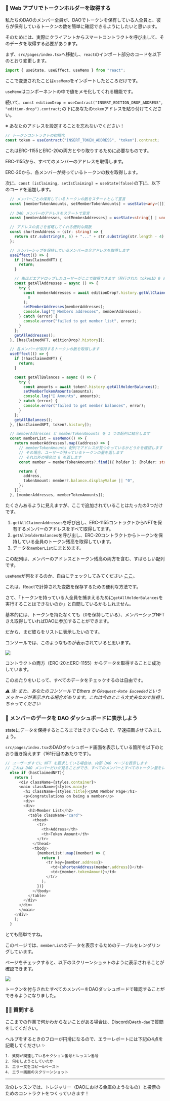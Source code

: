 ### 🥺 Web アプリでトークンホルダーを取得する

私たちのDAOのメンバー全員が、DAOでトークンを保有している人全員と、彼らが保有しているトークンの数を簡単に確認できるようにしたいと思います。

そのためには、実際にクライアントからスマートコントラクトを呼び出して、そのデータを取得する必要があります。

まず、`src/pages/index.tsx`へ移動し、`react`のインポート部分のコードを以下のとおり変更します。

```typescript
import { useState, useEffect, useMemo } from "react";
```

ここで変更されたことは`useMemo`をインポートしたところだけです。

`useMemo`はコンポーネントの中で値をメモ化してくれる機能です。

続いて、`const editionDrop = useContract("INSERT_EDITION_DROP_ADDRESS", "edition-drop").contract;`の下にあなたの`token`アドレスを貼り付けてください。

※ あなたのアドレスを設定することを忘れないでください！

```typescript
// トークンコントラクトの初期化
const token = useContract("INSERT_TOKEN_ADDRESS", "token").contract;
```

これはERC-1155とERC-20の両方とやり取りするために必要なものです。

ERC-1155から、すべてのメンバーのアドレスを取得します。

ERC-20から、各メンバーが持っているトークンの数を取得します。

次に、`const [isClaiming, setIsClaiming] = useState(false)`の下に、以下のコードを追加します。

```typescript
  // メンバーごとの保有しているトークンの数をステートとして宣言
  const [memberTokenAmounts, setMemberTokenAmounts] = useState<any>([]);
  
  // DAO メンバーのアドレスをステートで宣言
  const [memberAddresses, setMemberAddresses] = useState<string[] | undefined>([]);

  // アドレスの長さを省略してくれる便利な関数
  const shortenAddress = (str: string) => {
    return str.substring(0, 6) + "..." + str.substring(str.length - 4);
  };

  // メンバーシップを保持しているメンバーの全アドレスを取得します
  useEffect(() => {
    if (!hasClaimedNFT) {
      return;
    }

    // 先ほどエアドロップしたユーザーがここで取得できます（発行された tokenID 0 のメンバーシップ NFT）
    const getAllAddresses = async () => {
      try {
        const memberAddresses = await editionDrop?.history.getAllClaimerAddresses(
          0
        );
        setMemberAddresses(memberAddresses);
        console.log("🚀 Members addresses", memberAddresses);
      } catch (error) {
        console.error("failed to get member list", error);
      }
    };
    getAllAddresses();
  }, [hasClaimedNFT, editionDrop?.history]);

  // 各メンバーが保持するトークンの数を取得します
  useEffect(() => {
    if (!hasClaimedNFT) {
      return;
    }

    const getAllBalances = async () => {
      try {
        const amounts = await token?.history.getAllHolderBalances();
        setMemberTokenAmounts(amounts);
        console.log("👜 Amounts", amounts);
      } catch (error) {
        console.error("failed to get member balances", error);
      }
    };
    getAllBalances();
  }, [hasClaimedNFT, token?.history]);

  // memberAddresses と memberTokenAmounts を 1 つの配列に結合します
  const memberList = useMemo(() => {
    return memberAddresses?.map((address) => {
      // memberTokenAmounts 配列でアドレスが見つかっているかどうかを確認します
      // その場合、ユーザーが持っているトークンの量を返します
      // それ以外の場合は 0 を返します
      const member = memberTokenAmounts?.find(({ holder }: {holder: string}) => holder === address);

      return {
        address,
        tokenAmount: member?.balance.displayValue || "0",
      };
    });
  }, [memberAddresses, memberTokenAmounts]);
```

たくさんあるように見えますが、ここで追加されていることはたったの3つだけです。

1. `getAllClaimerAddresses`を呼び出し、ERC-1155コントラクトからNFTを保有するメンバーのアドレスをすべて取得してます。
2. `getAllHolderBalances`を呼び出し、ERC-20コントラクトからトークンを保持している全員のトークン残高を取得しています。
3. データを`memberList`にまとめます。

この配列は、メンバーのアドレスとトークン残高の両方を含む、すばらしい配列です。

`useMemo`が何をするのか、自由にチェックしてみてください [ここ](https://reactjs.org/docs/hooks-reference.html#usememo)。

これは、Reactで計算された変数を保存するための便利な方法です。

さて、「トークンを持っている人全員を捕まえるために`getAllHolderBalances`を実行することはできないのか」と自問しているかもしれません。

基本的には、トークンを持たなくても（0を保持している）、メンバーシップNFTさえ取得していればDAOに参加することができます。

だから、まだ彼らをリストに表示したいのです。

コンソールでは、このようなものが表示されていると思います。

![](/public/images/ETH-DAO/section-3/3_2_1.png)

コントラクトの両方（ERC-20とERC-1155）からデータを取得することに成功しています。

このあたりをいじって、すべてのデータをチェックするのは自由です。

_⚠️ 注: また、あなたのコンソールで Ethers から`Request-Rate Exceeded`というメッセージが表示される場合があります。これは今のところ大丈夫なので無視しちゃってください_


### 🤯 メンバーのデータを DAO ダッシュボードに表示しよう

stateにデータを保持するところまではできているので、早速描画させてみましょう。

`src/pages/index.tsx`のDAOダッシュボード画面を表示している箇所を以下のとおり置き換えます（161行目のあたりです）。

```typescript
// ユーザーがすでに NFT を要求している場合は、内部 DAO ページを表示します
// これは DAO メンバーだけが見ることができ、すべてのメンバーとすべてのトークン量をレンダリングします
  else if (hasClaimedNFT){
    return (
      <div className={styles.container}>
      <main className={styles.main}>
        <h1 className={styles.title}>🍪DAO Member Page</h1>
        <p>Congratulations on being a member</p>
        <div>
        <div>
          <h2>Member List</h2>
          <table className="card">
            <thead>
              <tr>
                <th>Address</th>
                <th>Token Amount</th>
              </tr>
            </thead>
            <tbody>
              {memberList!.map((member) => {
                return (
                  <tr key={member.address}>
                    <td>{shortenAddress(member.address)}</td>
                    <td>{member.tokenAmount}</td>
                  </tr>
                );
              })}
            </tbody>
          </table>
        </div>
      </div>
      </main>
    </div>
    );
  }
```

とても簡単ですね。

このページでは、`memberList`のデータを表示するためのテーブルをレンダリングしています。

ページをチェックすると、以下のスクリーンショットのように表示されることが確認できます。

![](/public/images/ETH-DAO/section-3/3_2_2.png)

トークンを付与されたすべてのメンバーをDAOダッシュボードで確認することができるようになりました。


### 🙋‍♂️ 質問する

ここまでの作業で何かわからないことがある場合は、Discordの`#eth-dao`で質問をしてください。

ヘルプをするときのフローが円滑になるので、エラーレポートには下記の4点を記載してください ✨

```
1. 質問が関連しているセクション番号とレッスン番号
2. 何をしようとしていたか
3. エラー文をコピー&ペースト
4. エラー画面のスクリーンショット
```

---

次のレッスンでは、トレジャリー（DAOにおける金庫のようなもの）と投票のためのコントラクトをつくっていきます！
